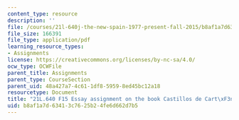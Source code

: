 ```yaml
---
content_type: resource
description: ''
file: /courses/21l-640j-the-new-spain-1977-present-fall-2015/b8af1a7d63413c7625b24fe6d662d7b5_MIT21L_640JF15_Essay_Cas.pdf
file_size: 166391
file_type: application/pdf
learning_resource_types:
- Assignments
license: https://creativecommons.org/licenses/by-nc-sa/4.0/
ocw_type: OCWFile
parent_title: Assignments
parent_type: CourseSection
parent_uid: 48a427a7-4c61-1df8-5959-8ed45bc12a18
resourcetype: Document
title: "21L.640 F15 Essay assignment on the book Castillos de Cart\xF3n"
uid: b8af1a7d-6341-3c76-25b2-4fe6d662d7b5
---
```

